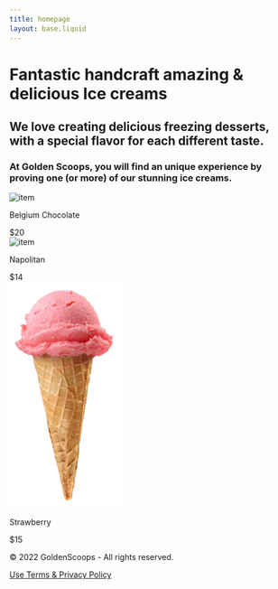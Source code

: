 ```yaml
---
title: homepage
layout: base.liquid
---
```


<div class="hero">
    <h1>Fantastic handcraft amazing & delicious Ice creams</h1>
</div>
<div class="description">
    <div class="overlay"></div>
    <div class="container">
        <h2>We love creating delicious freezing desserts, with a special flavor for each different taste.</h2> 
        <h3>At Golden Scoops, you will find an unique experience by proving one (or more) of our stunning ice creams.</h3>
    </div>
</div>
<div class="home-grid">
    <div class="overlay"></div>
    <div class="grid">
        <div class="grid-item">
            <img src="img/icecream1.png" alt="item" width="200" height="400" />
            <p>Belgium Chocolate</p>
            <span>$20</span>
        </div>
        <div class="grid-item">
            <img src="img/icecream2.png" alt="item" width="200" height="400" />
            <p>Napolitan</p>
            <span>$14</span>
        </div>
        <div class="grid-item">
            <img src="img/icecream3.png" alt="item" width="200" height="400" />
            <p>Strawberry</p>
            <span>$15</span>
        </div>
    </div>
    <footer>
        <div class="overlay"></div>
        <div class="container">
            <p>&copy 2022 GoldenScoops - All rights reserved.</p>
            <a href="#">Use Terms & Privacy Policy</a>
        </div>
    </footer>
</div>